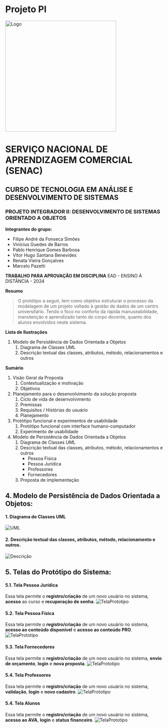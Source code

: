 # Projeto PI

<img><img src="img/logoSenac.png" alt="Logo" width="350"/>

# SERVIÇO NACIONAL DE APRENDIZAGEM COMERCIAL (SENAC)
## CURSO DE TECNOLOGIA EM ANÁLISE E DESENVOLVIMENTO DE SISTEMAS
### PROJETO INTEGRADOR II: DESENVOLVIMENTO DE SISTEMAS ORIENTADO A OBJETOS

**Integrantes do grupo:**
- Filipe André da Fonseca Simões
- Vinícius Guedes de Barros
- Pablo Henrique Gomes Barbosa
- Vitor Hugo Santana Benevides
- Renata Vieira Gonçalves
- Marcelo Pazetti

**TRABALHO PARA APROVAÇÃO EM DISCIPLINA** EAD - ENSINO À DISTÂNCIA - 2024

**Resumo**

> O protótipo a seguir, tem como objetivo estruturar o processo da modelagem de um projeto voltado à gestão de dados de um centro universitário. Tendo o foco no conforto da rápida manuseabilidade, manutenção e aprendizado tanto do corpo docente, quanto dos alunos envolvidos neste sistema.

**Lista de Ilustrações**
1. Modelo de Persistência de Dados Orientada a Objetos
    1. Diagrama de Classes UML
    2. Descrição textual das classes, atributos, método, relacionamentos e outros

**Sumário**
1. Visão Geral da Proposta
    1. Contextualização e motivação
    2. Objetivos
2. Planejamento para o desenvolvimento da solução proposta
    1. Ciclo de vida de desenvolvimento
    2. Premissas
    3. Requisitos / Histórias do usuário
    4. Planejamento
3. Protótipo funcional e experimentos de usabilidade
    1. Protótipo funcional com interface humano-computador
    2. Experimento de usabilidade
4. Modelo de Persistência de Dados Orientada a Objetos
    1. Diagrama de Classes UML
    2. Descrição textual das classes, atributos, método, relacionamentos e outros
        - Pessoa Física
        - Pessoa Jurídica
        - Professores
        - Fornecedores
    3. Proposta de implementação
   
 ## 4. Modelo de Persistência de Dados Orientada a Objetos:
#### 1. Diagrama de Classes UML
   
   ![UML](img/UML.png)

#### 2. Descrição textual das classes, atributos, método, relacionamento e outros.

![Descrição](img/Descrição.png)

 ## 5. Telas do Protótipo do Sistema:
#### 5.1. Tela Pessoa Jurídica
Essa tela permite o **registro/criação** de um novo usuário no sistema, **acesso** ao curso e **recuperação de senha**.
![TelaPrototipo](img/landingpage-pessoa_juridica.jpg)        
#### 5.2. Tela Pessoa Física
Essa tela permite o **registro/criação** de um novo usuário no sistema, **acesso ao conteúdo disponível** e **acesso ao conteúdo PRO**.
![TelaPrototipo](img/landingpage-pessoa_fisica.jpg) 
#### 5.3. Tela Fornecedores
Essa tela permite o **registro/criação** de um novo usuário no sistema, **envio de orçamento**, **login** e **nova proposta**.
![TelaPrototipo](img/landingpage-fornecedores.jpg) 
#### 5.4. Tela Professores
Essa tela permite o **registro/criação** de um novo usuário no sistema, **validação**, **login** e **novo cadastro**.
![TelaPrototipo](img/landingpage-professores.jpg) 
#### 5.4. Tela Alunos
Essa tela permite o **registro/criação** de um novo usuário no sistema, **acesso ao AVA**, **login** e **status financeiro**.
![TelaPrototipo](img/landingpage-alunos.jpg) 
